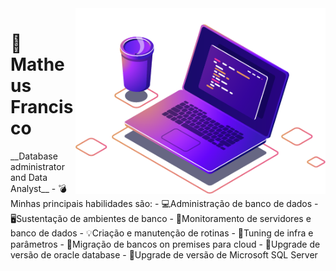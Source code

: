 <img src="https://github.com/dirceuresende/dirceuresende/raw/main/computer-illustration.png" min-width="400px" max-width="400px" width="400px" align="right" alt="Computador iuriCode" />

<h1>👋 Matheus Francisco </h1>
__Database administrator and Data Analyst__                                                                                                                                                                                                                 
- 💣Minhas principais habilidades são: 
- 💻Administração de banco de dados
- 🖥Sustentação de ambientes de banco
- 🔎Monitoramento de servidores e banco de dados            
- 💡Criação e manutenção de rotinas
- 🧬Tuning de infra e parâmetros
- 💾Migração de bancos on premises para cloud
- 🔺Upgrade de versão de oracle database
- 🔺Upgrade de versão de Microsoft SQL Server
